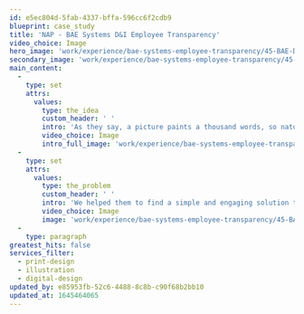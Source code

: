```yaml
---
id: e5ec804d-5fab-4337-bffa-596cc6f2cdb9
blueprint: case_study
title: 'NAP - BAE Systems D&I Employee Transparency'
video_choice: Image
hero_image: 'work/experience/bae-systems-employee-transparency/45-BAE-D&I-Employee-Transparency-Full-Image-2.jpg'
secondary_image: 'work/experience/bae-systems-employee-transparency/45-BAE-D&I-Employee-Transparency-Secondary-Image.jpg'
main_content:
  -
    type: set
    attrs:
      values:
        type: the_idea
        custom_header: ' '
        intro: 'As they say, a picture paints a thousand words, so naturally we all find it easier to engage with complex data when it’s communicated visually. BAE Systems has ambitious plans to assemble comprehensive data about diversity within the workforce. Big challenge, starting with engaging everyone in the process.'
        video_choice: Image
        intro_full_image: 'work/experience/bae-systems-employee-transparency/45-BAE-D&I-Employee-Transparency-Full-Image-3.jpg'
  -
    type: set
    attrs:
      values:
        type: the_problem
        custom_header: ' '
        intro: 'We helped them to find a simple and engaging solution to let their employees know what they could do to help, whilst sharing what was already known to highlight the gaps. Simple icons, bold typography and clean on-brand layout made this campaign a success, with increased engagement across the business. '
        video_choice: Image
        image: 'work/experience/bae-systems-employee-transparency/45-BAE-D&I-Employee-Transparency-large-Image.jpg'
  -
    type: paragraph
greatest_hits: false
services_filter:
  - print-design
  - illustration
  - digital-design
updated_by: e85953fb-52c6-4488-8c8b-c90f68b2bb10
updated_at: 1645464065
---
```

